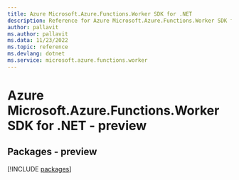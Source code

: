```yaml
---
title: Azure Microsoft.Azure.Functions.Worker SDK for .NET
description: Reference for Azure Microsoft.Azure.Functions.Worker SDK for .NET
author: pallavit
ms.author: pallavit
ms.data: 11/23/2022
ms.topic: reference
ms.devlang: dotnet
ms.service: microsoft.azure.functions.worker
---
```

# Azure Microsoft.Azure.Functions.Worker SDK for .NET - preview
## Packages - preview
[!INCLUDE [packages](microsoft.azure.functions.worker-index.md)]